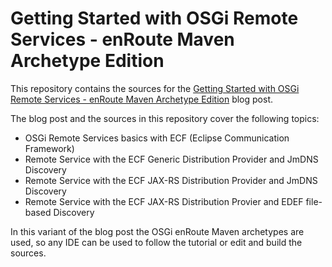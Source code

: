 # Getting Started with OSGi Remote Services - enRoute Maven Archetype Edition
This repository contains the sources for the [Getting Started with OSGi Remote Services - enRoute Maven Archetype Edition](http://blog.vogella.com/2022/02/28/getting-started-with-osgi-remote-services-enroute-maven-archetype-edition/) blog post.

The blog post and the sources in this repository cover the following topics:
- OSGi Remote Services basics with ECF (Eclipse Communication Framework)
- Remote Service with the ECF Generic Distribution Provider and JmDNS Discovery
- Remote Service with the ECF JAX-RS Distribution Provider and JmDNS Discovery
- Remote Service with the ECF JAX-RS Distribution Provier and EDEF file-based Discovery

In this variant of the blog post the OSGi enRoute Maven archetypes are used, so any IDE can be used to follow the tutorial or edit and build the sources.